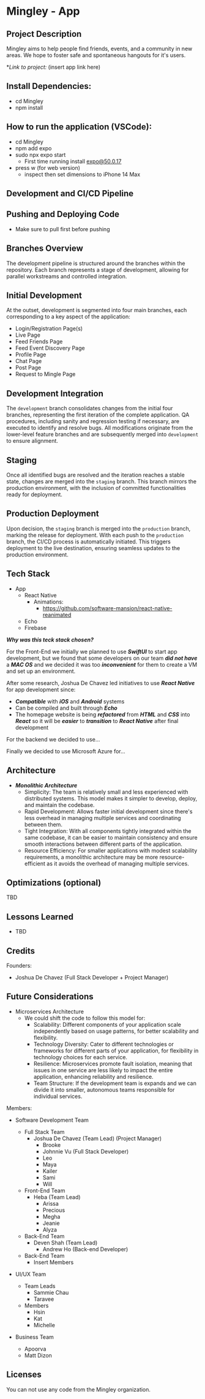 # Mingley - App

## Project Description
Mingley aims to help people find friends, events, and a community in new areas. We hope to foster safe and spontaneous hangouts for it's users.

**Link to project:* (insert app link here)

## Install Dependencies:
- cd Mingley
- npm install

## How to run the application (VSCode):
- cd Mingley
- npm add expo
- sudo npx expo start
  - First time running install expo@50.0.17
- press w (for web version)
  - inspect then set dimensions to iPhone 14 Max


## Development and CI/CD Pipeline

## Pushing and Deploying Code
- Make sure to pull first before pushing

## Branches Overview
The development pipeline is structured around the branches within the repository. Each branch represents a stage of development, allowing for parallel workstreams and controlled integration.

## Initial Development
At the outset, development is segmented into four main branches, each corresponding to a key aspect of the application:

- Login/Registration Page(s)
- Live Page
- Feed Friends Page
- Feed Event Discovery Page
- Profile Page
- Chat Page
- Post Page
- Request to Mingle Page

## Development Integration
The `development` branch consolidates changes from the initial four branches, representing the first iteration of the complete application. QA procedures, including sanity and regression testing if necessary, are executed to identify and resolve bugs.
All modifications originate from the lower-level feature branches and are subsequently merged into `development` to ensure alignment.

## Staging
Once all identified bugs are resolved and the iteration reaches a stable state, changes are merged into the `staging` branch. This branch mirrors the production environment, with the inclusion of committed functionalities ready for deployment.

## Production Deployment
Upon decision, the `staging` branch is merged into the `production` branch, marking the release for deployment. With each push to the `production` branch, the CI/CD process is automatically initiated. This triggers deployment to the live destination, ensuring seamless updates to the production environment.

## Tech Stack
- App
  - React Native
    - Animations:
      - https://github.com/software-mansion/react-native-reanimated
  - Echo
  - Firebase

***Why was this teck stack chosen?***

For the Front-End we initially we planned to use ***SwiftUI*** to start app development, but we found that some developers on our team ***did not have*** a ***MAC OS*** and we decided it was too ***inconvenient*** for them to create a VM and set up an environment. 

After some research, Joshua De Chavez led initiatives to use ***React Native*** for app development since:
- ***Compatible*** with ***iOS*** and ***Android*** systems
- Can be compiled and built through ***Echo***
- The homepage website is being ***refactored*** from ***HTML*** and ***CSS*** into ***React*** so it will be ***easier*** to ***transition*** to ***React Native*** after final development

For the backend we decided to use...

Finally we decided to use Microsoft Azure for...

## Architecture
- ***Monolithic Architecture***
  - Simplicity: The team is relatively small and less experienced with distributed systems. This model makes it simpler to develop, deploy, and maintain the codebase.
  - Rapid Development: Allows faster initial development since there's less overhead in managing multiple services and coordinating between them.
  - Tight Integration: With all components tightly integrated within the same codebase, it can be easier to maintain consistency and ensure smooth interactions between different parts of the application.
  - Resource Efficiency: For smaller applications with modest scalability requirements, a monolithic architecture may be more resource-efficient as it avoids the overhead of managing multiple services.

## Optimizations (optional)

TBD

## Lessons Learned
- TBD

## Credits
Founders:
- Joshua De Chavez (Full Stack Developer + Project Manager)

## Future Considerations
- Microservices Architecture
  - We could shift the code to follow this model for:
    -  Scalability: Different components of your application scale independently based on usage patterns, for better scalability and flexibility.
    -  Technology Diversity: Cater to different technologies or frameworks for different parts of your application, for flexibility in technology choices for each service.
    -  Resilience: Microservices promote fault isolation, meaning that issues in one service are less likely to impact the entire application, enhancing reliability and resilience.
    -  Team Structure: If the development team is expands and we can divide it into smaller, autonomous teams responsible for individual services.

Members: 
- Software Development Team
  - Full Stack Team
    - Joshua De Chavez (Team Lead) (Project Manager)
      - Brooke
      - Johnnie Vu (Full Stack Developer) 
      - Leo
      - Maya
      - Kailer
      - Sami
      - Will
  - Front-End Team
    - Heba (Team Lead)
      - Arissa
      - Precious
      - Megha
      - Jeanie
      - Alyza
  - Back-End Team
    - Deven Shah (Team Lead)
      - Andrew Ho (Back-end Developer)
  - Back-End Team
      - Insert Members

- UI/UX Team
  - Team Leads
    - Sammie Chau
    - Taravee 
  - Members
    - Hsin
    - Kat
    - Michelle

- Business Team
  - Apoorva
  - Matt Dizon
## Licenses
You can not use any code from the Mingley organization. 
